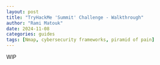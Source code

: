 ```yaml
---
layout: post
title: "TryHackMe 'Summit' Challenge - Walkthrough"
author: "Rami Matouk"
date: 2024-11-08
categories: guides
tags: [Nmap, cybersecurity frameworks, piramid of pain]
---
```


WIP
